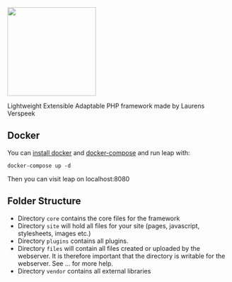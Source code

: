 <img src="http://imgh.us/leap-logo.svg" width="200">

Lightweight Extensible Adaptable PHP framework made by Laurens Verspeek

## Docker
You can [install docker](https://docs.docker.com/engine/installation/) and [docker-compose](https://docs.docker.com/compose/install/) and run leap with:

```
docker-compose up -d
```
Then you can visit leap on localhost:8080

## Folder Structure
- Directory `core` contains the core files for the framework
- Directory `site` will hold all files for your site (pages, javascript, stylesheets, images etc.)
- Directory `plugins` contains all plugins.
- Directory `files` will contain all files created or uploaded by the webserver. It is therefore important that the directory is writable for the webserver. See ... for more help.
- Directory `vendor` contains all external libraries
